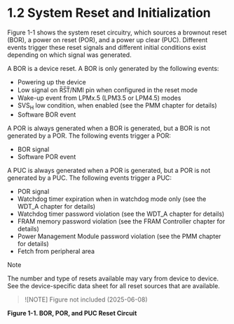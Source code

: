 # 1.2 System Reset and Initialization

Figure 1-1 shows the system reset circuitry, which sources a brownout reset (BOR), a power on reset (POR), and a power up clear (PUC). Different events trigger these reset signals and different initial conditions exist depending on which signal was generated.

A BOR is a device reset. A BOR is only generated by the following events:

- Powering up the device
- Low signal on R̅S̅T̅/NMI pin when configured in the reset mode
- Wake-up event from LPMx.5 (LPM3.5 or LPM4.5) modes
- SVS<sub>H</sub> low condition, when enabled (see the PMM chapter for details)
- Software BOR event

A POR is always generated when a BOR is generated, but a BOR is not generated by a POR. The following events trigger a POR:

- BOR signal
- Software POR event

A PUC is always generated when a POR is generated, but a POR is not generated by a PUC. The following events trigger a PUC:

- POR signal
- Watchdog timer expiration when in watchdog mode only (see the WDT_A chapter for details)
- Watchdog timer password violation (see the WDT_A chapter for details)
- FRAM memory password violation (see the FRAM Controller chapter for details)
- Power Management Module password violation (see the PMM chapter for details)
- Fetch from peripheral area

> [!NOTE]
> The number and type of resets available may vary from device to device. See the device-specific data sheet for all reset sources that are available.

<a name="figure-1-1"></a>

> ![NOTE] Figure not included (2025-06-08)

**Figure 1-1. BOR, POR, and PUC Reset Circuit**
